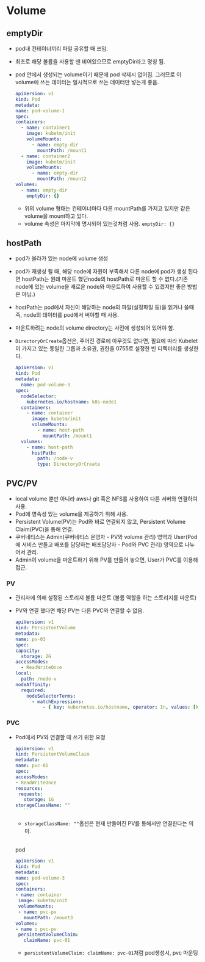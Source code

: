 # Volume

## emptyDir

- pod내 컨테이너끼리 파일 공유할 때 쓰임.
- 최초로 해당 볼륨을 사용할 땐 비어있으므로 emptyDir라고 명칭 됨.
- pod 안에서 생성되는 volume이기 때문에 pod 삭제시 없어짐. 그러므로 이 volume에 쓰는 데이터는 일시적으로 쓰는 데이터만 넣는게 좋음.

  ```yaml
  apiVersion: v1
  kind: Pod
  metadata:
  name: pod-volume-1
  spec:
  containers:
    - name: container1
      image: kubetm/init
      volumeMounts:
        - name: empty-dir
          mountPath: /mount1
    - name: container2
      image: kubetm/init
      volumeMounts:
        - name: empty-dir
          mountPath: /mount2
  volumes:
    - name: empty-dir
      emptyDir: {}
  ```

  - 위의 volume 형태는 컨테이너마다 다른 mountPath를 가지고 있지만 같은 volume을 mount하고 있다.
  - volume 속성은 마지막에 명시되어 있는것처럼 사용. `emptyDir: {}`

## hostPath

- pod가 올라가 있는 node에 volume 생성
- pod가 재생성 될 때, 해당 node에 자원이 부족해서 다른 node에 pod가 생성 된다면 hostPath는 원래 마운트 했던node의 hostPath로 마운트 할 수 없다.(기존 node에 있는 volume을 새로운 node와 마운트하여 사용할 수 있겠지만 좋은 방법은 아님.)
- hostPath는 pod에서 자신이 해당하는 node의 파일(설정파일 등)을 읽거나 쓸때 즉, node의 데이터를 pod에서 써야할 때 사용.
- 마운트하려는 node의 volume directory는 사전에 생성되어 있어야 함.
- `DirectoryOrCreate`옵션은, 주어진 경로에 아무것도 없다면, 필요에 따라 Kubelet이 가지고 있는 동일한 그룹과 소유권, 권한을 0755로 설정한 빈 디렉터리를 생성한다.

  ```yaml
  apiVersion: v1
  kind: Pod
  metadata:
    name: pod-volume-3
  spec:
    nodeSelector:
      kubernetes.io/hostname: k8s-node1
    containers:
      - name: container
        image: kubetm/init
        volumeMounts:
          - name: host-path
            mountPath: /mount1
    volumes:
      - name: host-path
        hostPath:
          path: /node-v
          type: DirectoryOrCreate
  ```

## PVC/PV

- local volume 뿐만 아니라 aws나 git 혹은 NFS를 사용하여 다른 서버와 연결하여 사용.
- Pod에 영속성 있는 volume을 제공하기 위해 사용.
- Persistent Volume(PV)는 Pod와 바로 연결되지 않고, Persistent Volume Claim(PVC)을 통해 연결.
- 쿠버네티스는 Admin(쿠버네티스 운영자 - PV와 volume 관리) 영역과 User(Pod에 서비스 만들고 배포를 담당하는 배포담당자 - Pod와 PVC 관리) 영역으로 나누어서 관리.
- Admin이 volume을 마운트하기 위해 PV를 만들어 놓으면, User가 PVC를 이용해 접근.

### PV

- 관리자에 의해 설정된 스토리지 볼륨 마운트 (볼륨 역할을 하는 스토리지를 마운트)
- PV와 연결 했다면 해당 PV는 다른 PVC와 연결할 수 없음.

  ```yaml
  apiVersion: v1
  kind: PersistentVolume
  metadata:
  name: pv-03
  spec:
  capacity:
    storage: 2G
  accessModes:
    - ReadWriteOnce
  local:
    path: /node-v
  nodeAffinity:
    required:
      nodeSelectorTerms:
        - matchExpressions:
            - { key: kubernetes.io/hostname, operator: In, values: [k8s-node1] }
  ```

### PVC

- Pod에서 PV와 연결할 때 쓰기 위한 요청

  ````yaml
  apiVersion: v1
  kind: PersistentVolumeClaim
  metadata:
  name: pvc-01
  spec:
  accessModes:
  - ReadWriteOnce
  resources:
   requests:
     storage: 1G
  storageClassName: ""
  	 ```
  ````

  - `storageClassName: ""`옵션은 현재 만들어진 PV를 통해서만 연결한다는 의미.

  </br>

  pod

  ```yaml
  apiVersion: v1
  kind: Pod
  metadata:
  name: pod-volume-3
  spec:
  containers:
  - name: container
   image: kubetm/init
   volumeMounts:
   - name: pvc-pv
     mountPath: /mount3
  volumes:
  - name : pvc-pv
   persistentVolumeClaim:
     claimName: pvc-01
  ```

  - `persistentVolumeClaim: claimName: pvc-01`처럼 pod생성시, pvc 마운팅
